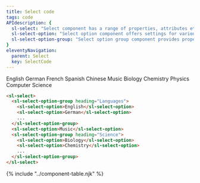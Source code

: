 ```yaml
---
title: Select code
tags: code
APIdescription: {
  sl-select: "Select component has a range of properties, attributes etc. to define the experience in different use cases, and it can be used as the replacement of the HTML native select element.",
  sl-select-option: "Select option component offers settings for various scenarios, and it is a part of the select component representing each selectable element.",
  sl-select-option-group: "Select option group component provides properties to define the experience in different use cases, and it is a kind of wrapper for multiple select options, can be used optionally to improve readability."
}
eleventyNavigation:
  parent: Select
  key: SelectCode
---
```

<section>

<div class="ds-example">
  <div class="ds-example__examples-wrapper">
  <sl-select style="inline-size: 30rem;" aria-label="List of available subjects">
    <sl-select-option-group heading="Languages">
      <sl-select-option>English</sl-select-option>
      <sl-select-option>German</sl-select-option>
      <sl-select-option>French</sl-select-option>
      <sl-select-option>Spanish</sl-select-option>
      <sl-select-option>Chinese</sl-select-option>
    </sl-select-option-group>
    <sl-select-option>Music</sl-select-option>
    <sl-select-option-group heading="Science">
      <sl-select-option>Biology</sl-select-option>
      <sl-select-option>Chemistry</sl-select-option>
      <sl-select-option>Physics</sl-select-option>
      <sl-select-option>Computer Science</sl-select-option>
    </sl-select-option-group>
  </sl-select>
  </div>
</div>

<div class="ds-code">

  ```html
  <sl-select>
    <sl-select-option-group heading="Languages">
      <sl-select-option>English</sl-select-option>
      <sl-select-option>German</sl-select-option>
      ...
    </sl-select-option-group>
    <sl-select-option>Music</sl-select-option>
    <sl-select-option-group heading="Science">
      <sl-select-option>Biology</sl-select-option>
      <sl-select-option>Chemistry</sl-select-option>
      ...
    </sl-select-option-group>
  </sl-select>
  ```

</div>

</section>

<ds-install-info link-in-navigation package="select"></ds-install-info>

{% include "../component-table.njk" %}
